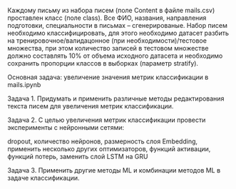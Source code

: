 Каждому письму из набора писем (поле Content в файле mails.csv) проставлен класс (поле class). Все ФИО, названия, направления подготовки, специальности в письмах – сгенерированые. Набор писем необходимо классифицировать, для этого необходимо датасет разбить на тренировочное/валидацонное (при необходимости)/тестовое множества, при этом количество записей в тестовом множестве должно составлять 10% от объема исходного датасета и необходимо сохранить пропорции классов в выборках (параметр stratify).

Основная задача: увеличение значения метрик классификации в mails.ipynb

Задача 1. Придумать и применить различные методы редактирования текста писем 
для увеличения метрик классификации.

Задача 2. С целью увеличения метрик классификации провести эксперименты с нейронными 
сетями:

dropout, количество нейронов, размерность слоя Embedding,
применить несколько других оптимизаторов, функций активации, функций потерь,
заменить слой LSTM на GRU

Задача 3. Применить другие методы ML и комбинации методов ML в задаче классификации.